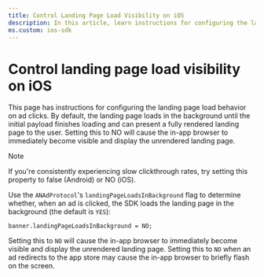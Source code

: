 ```yaml
---
title: Control Landing Page Load Visibility on iOS
description: In this article, learn instructions for configuring the landing page load behavior when ads are clicked on iOS devices.
ms.custom: ios-sdk
---
```


# Control landing page load visibility on iOS

This page has instructions for configuring the landing page load behavior on ad clicks. By default, the landing page loads in the
background until the initial payload finishes loading and can present a fully rendered landing page to the user. Setting this to NO will cause the in-app browser to immediately become visible and display the unrendered landing page.

> [!NOTE]
> If you're consistently experiencing slow clickthrough rates, try setting this property to false (Android) or NO (iOS).

Use the `ANAdProtocol`'s `landingPageLoadsInBackground` flag to determine whether, when an ad is clicked, the SDK loads the landing page in the background (the default is `YES`):

``` 
banner.landingPageLoadsInBackground = NO;
```

Setting this to `NO` will cause the in-app browser to immediately become visible and display the unrendered landing page. Setting this
to `NO` when an ad redirects to the app store may cause the in-app browser to briefly flash on the screen.
